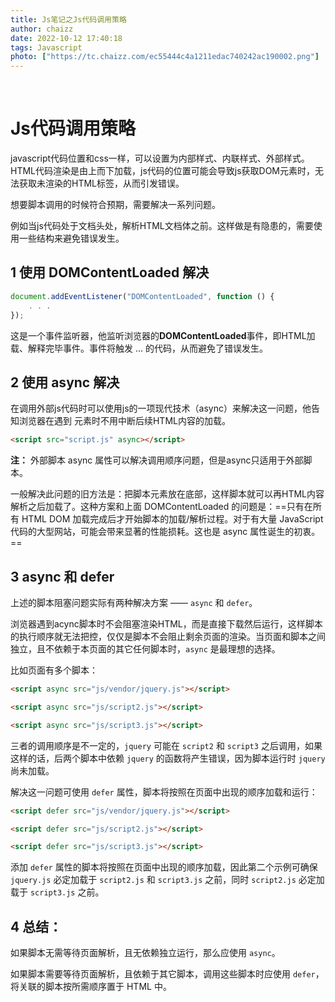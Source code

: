 ```yaml
---
title: Js笔记之Js代码调用策略
author: chaizz
date: 2022-10-12 17:40:18
tags: Javascript
photo: ["https://tc.chaizz.com/ec55444c4a1211edac740242ac190002.png"]
---
```


​          

<!--more-->

# Js代码调用策略

javascript代码位置和css一样，可以设置为内部样式、内联样式、外部样式。HTML代码渲染是由上而下加载，js代码的位置可能会导致js获取DOM元素时，无法获取未渲染的HTML标签，从而引发错误。

想要脚本调用的时候符合预期，需要解决一系列问题。

例如当js代码处于文档头处，解析HTML文档体之前。这样做是有隐患的，需要使用一些结构来避免错误发生。

## 1 使用 DOMContentLoaded 解决

```js
document.addEventListener("DOMContentLoaded", function () {
    . . .
});
```

这是一个事件监听器，他监听浏览器的**DOMContentLoaded**事件，即HTML加载、解释完毕事件。事件将触发 ... 的代码，从而避免了错误发生。

## 2 使用 async 解决

在调用外部js代码时可以使用js的一项现代技术（async）来解决这一问题，他告知浏览器在遇到<javascript> 元素时不用中断后续HTML内容的加载。

```html
<script src="script.js" async></script>
```

**注：** 外部脚本 async 属性可以解决调用顺序问题，但是async只适用于外部脚本。



一般解决此问题的旧方法是：把脚本元素放在底部，这样脚本就可以再HTML内容解析之后加载了。这种方案和上面 DOMContentLoaded 的问题是：==只有在所有 HTML DOM 加载完成后才开始脚本的加载/解析过程。对于有大量 JavaScript 代码的大型网站，可能会带来显著的性能损耗。这也是 async 属性诞生的初衷。==

## 3 async 和 defer

上述的脚本阻塞问题实际有两种解决方案 —— `async` 和 `defer`。

浏览器遇到acync脚本时不会阻塞渲染HTML，而是直接下载然后运行，这样脚本的执行顺序就无法把控，仅仅是脚本不会阻止剩余页面的渲染。当页面和脚本之间独立，且不依赖于本页面的其它任何脚本时，`async` 是最理想的选择。

比如页面有多个脚本：

```html
<script async src="js/vendor/jquery.js"></script>

<script async src="js/script2.js"></script>

<script async src="js/script3.js"></script>
```

三者的调用顺序是不一定的，`jquery` 可能在 `script2` 和 `script3` 之后调用，如果这样的话，后两个脚本中依赖 `jquery` 的函数将产生错误，因为脚本运行时 `jquery` 尚未加载。

解决这一问题可使用 `defer` 属性，脚本将按照在页面中出现的顺序加载和运行：

```html
<script defer src="js/vendor/jquery.js"></script>

<script defer src="js/script2.js"></script>

<script defer src="js/script3.js"></script>
```

添加 `defer` 属性的脚本将按照在页面中出现的顺序加载，因此第二个示例可确保 `jquery.js` 必定加载于 `script2.js` 和 `script3.js` 之前，同时 `script2.js` 必定加载于 `script3.js` 之前。



## 4 总结：

如果脚本无需等待页面解析，且无依赖独立运行，那么应使用 `async`。

如果脚本需要等待页面解析，且依赖于其它脚本，调用这些脚本时应使用 `defer`，将关联的脚本按所需顺序置于 HTML 中。











